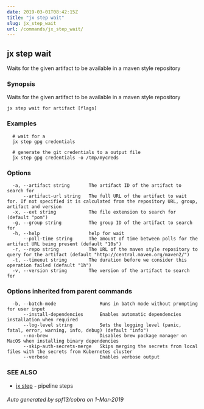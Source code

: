 ```yaml
---
date: 2019-03-01T08:42:15Z
title: "jx step wait"
slug: jx_step_wait
url: /commands/jx_step_wait/
---
```

## jx step wait

Waits for the given artifact to be available in a maven style repository

### Synopsis

Waits for the given artifact to be available in a maven style repository

```
jx step wait for artifact [flags]
```

### Examples

```
  # wait for a
  jx step gpg credentials
  
  # generate the git credentials to a output file
  jx step gpg credentials -o /tmp/mycreds
```

### Options

```
  -a, --artifact string       The artifact ID of the artifact to search for
      --artifact-url string   The full URL of the artifact to wait for. If not specified it is calculated from the repository URL, group, artifact and version
  -x, --ext string            The file extension to search for (default "pom")
  -g, --group string          The group ID of the artifact to search for
  -h, --help                  help for wait
      --poll-time string      The amount of time between polls for the artifact URL being present (default "10s")
  -r, --repo string           The URL of the maven style repository to query for the artifact (default "http://central.maven.org/maven2/")
  -t, --timeout string        The duration before we consider this operation failed (default "1h")
  -v, --version string        The version of the artifact to search for
```

### Options inherited from parent commands

```
  -b, --batch-mode                Runs in batch mode without prompting for user input
      --install-dependencies      Enables automatic dependencies installation when required
      --log-level string          Sets the logging level (panic, fatal, error, warning, info, debug) (default "info")
      --no-brew                   Disables brew package manager on MacOS when installing binary dependencies
      --skip-auth-secrets-merge   Skips merging the secrets from local files with the secrets from Kubernetes cluster
      --verbose                   Enables verbose output
```

### SEE ALSO

* [jx step](/commands/jx_step/)	 - pipeline steps

###### Auto generated by spf13/cobra on 1-Mar-2019
